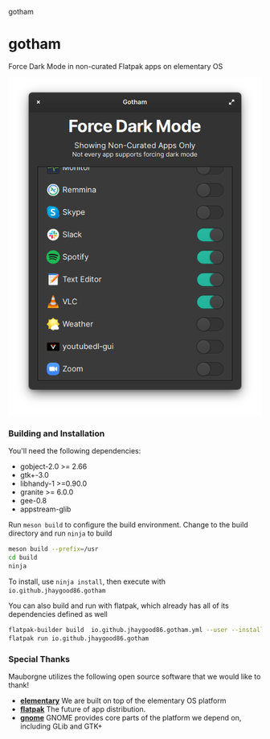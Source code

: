 gotham
# gotham
Force Dark Mode in non-curated Flatpak apps on elementary OS

![Screenshot](https://raw.githubusercontent.com/jhaygood86/gotham/main/data/screenshot.png)

### Building and Installation

You'll need the following dependencies:

* gobject-2.0 >= 2.66
* gtk+-3.0
* libhandy-1 >=0.90.0
* granite >= 6.0.0
* gee-0.8
* appstream-glib

Run `meson build` to configure the build environment. Change to the build directory and run `ninja` to build

```bash
meson build --prefix=/usr
cd build
ninja
```

To install, use `ninja install`, then execute with `io.github.jhaygood86.gotham`

You can also build and run with flatpak, which already has all of its dependencies defined as well

```bash
flatpak-builder build  io.github.jhaygood86.gotham.yml --user --install --force-clean
flatpak run io.github.jhaygood86.gotham
```

### Special Thanks

Mauborgne utilizes the following open source software that we would like to thank!

 * **[elementary](https://www.elementary.io)** We are built on top of the elementary OS platform
 * **[flatpak](https://www.flatpak.org)** The future of app distribution.
 * **[gnome](https://www.gnome.org)** GNOME provides core parts of the platform we depend on, including GLib and GTK+


